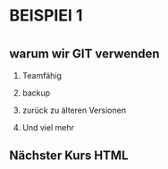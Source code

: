 #
#				BEISPIEl 1  
#

## warum wir GIT verwenden 

1. Teamfähig
1. backup
1. zurück zu älteren Versionen

2. Und viel mehr 

## Nächster Kurs HTML 